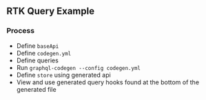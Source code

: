 ## RTK Query Example

### Process

- Define `baseApi`
- Define `codegen.yml`
- Define queries
- Run `graphql-codegen --config codegen.yml`
- Define `store` using generated api
- View and use generated query hooks found at the bottom of the generated file
